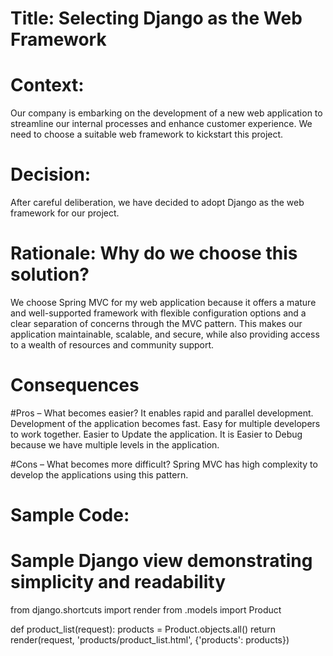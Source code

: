 
# Title: Selecting Django as the Web Framework

# Context:
Our company is embarking on the development of a new web application to streamline our internal processes and enhance customer experience. We need to choose a suitable web framework to kickstart this project.

# Decision:
After careful deliberation, we have decided to adopt Django as the web framework for our project.

# Rationale: Why do we choose this solution?
We choose Spring MVC for my web application because it offers a mature and well-supported framework with flexible configuration options and a clear separation of concerns through the MVC pattern. This makes our application maintainable, scalable, and secure, while also providing access to a wealth of resources and community support.

# Consequences

#Pros – What becomes easier?
It enables rapid and parallel development.
Development of the application becomes fast.
Easy for multiple developers to work together.
Easier to Update the application.
It is Easier to Debug because we have multiple levels in the application.

#Cons – What becomes more difficult?
Spring MVC has high complexity to develop the applications using this pattern.

# Sample Code:

# Sample Django view demonstrating simplicity and readability


from django.shortcuts import render
from .models import Product

def product_list(request):
    products = Product.objects.all()
    return render(request, 'products/product_list.html', {'products': products}) 


